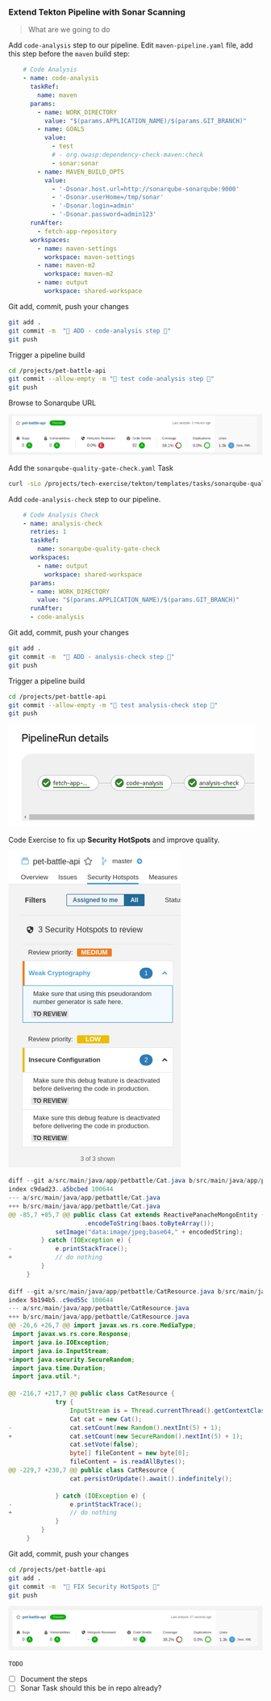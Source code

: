 ### Extend Tekton Pipeline with Sonar Scanning

> What are we going to do

Add `code-analysis` step to our pipeline. Edit `maven-pipeline.yaml` file, add this step before the `maven` build step:

```yaml
    # Code Analysis
    - name: code-analysis
      taskRef:
        name: maven
      params:
        - name: WORK_DIRECTORY
          value: "$(params.APPLICATION_NAME)/$(params.GIT_BRANCH)"
        - name: GOALS
          value:
            - test
            # - org.owasp:dependency-check-maven:check
            - sonar:sonar
        - name: MAVEN_BUILD_OPTS
          value:
            - '-Dsonar.host.url=http://sonarqube-sonarqube:9000'
            - '-Dsonar.userHome=/tmp/sonar'
            - '-Dsonar.login=admin'
            - '-Dsonar.password=admin123'
      runAfter:
        - fetch-app-repository
      workspaces:
        - name: maven-settings
          workspace: maven-settings
        - name: maven-m2
          workspace: maven-m2
        - name: output
          workspace: shared-workspace
```

Git add, commit, push your changes

```bash
git add .
git commit -m  "🥽 ADD - code-analysis step 🥽" 
git push 
```

Trigger a pipeline build

```bash
cd /projects/pet-battle-api
git commit --allow-empty -m "🧦 test code-analysis step 🧦"
git push
```

Browse to Sonarqube URL

![images/sonar-pb-api.png](images/sonar-pb-api.png)

Add the `sonarqube-quality-gate-check.yaml` Task
```bash
curl -sLo /projects/tech-exercise/tekton/templates/tasks/sonarqube-quality-gate-check.yaml https://raw.githubusercontent.com/petbattle/ubiquitous-journey/main/tekton/tasks/sonarqube-quality-gate-check.yaml
```

Add `code-analysis-check` step to our pipeline.

```yaml
    # Code Analysis Check
    - name: analysis-check
      retries: 1
      taskRef:
        name: sonarqube-quality-gate-check
      workspaces:
        - name: output
          workspace: shared-workspace
      params:
      - name: WORK_DIRECTORY
        value: "$(params.APPLICATION_NAME)/$(params.GIT_BRANCH)"
      runAfter:
      - code-analysis
```

Git add, commit, push your changes

```bash
git add .
git commit -m  "🥽 ADD - analysis-check step 🥽" 
git push 
```

Trigger a pipeline build

```bash
cd /projects/pet-battle-api
git commit --allow-empty -m "🧦 test analysis-check step 🧦"
git push
```

![images/sonar-pb-api-code-quality.png](images/sonar-pb-api-code-quality.png)

Code Exercise to fix up **Security HotSpots** and improve quality.

![images/sonar-pb-api-hotspots.png](images/sonar-pb-api-hotspots.png)

```java
diff --git a/src/main/java/app/petbattle/Cat.java b/src/main/java/app/petbattle/Cat.java
index c9dad23..a5bcbed 100644
--- a/src/main/java/app/petbattle/Cat.java
+++ b/src/main/java/app/petbattle/Cat.java
@@ -85,7 +85,7 @@ public class Cat extends ReactivePanacheMongoEntity {
                     .encodeToString(baos.toByteArray());
             setImage("data:image/jpeg;base64," + encodedString);
         } catch (IOException e) {
-            e.printStackTrace();
+            // do nothing
         }
     }
 
diff --git a/src/main/java/app/petbattle/CatResource.java b/src/main/java/app/petbattle/CatResource.java
index 5b194b5..c9ed55c 100644
--- a/src/main/java/app/petbattle/CatResource.java
+++ b/src/main/java/app/petbattle/CatResource.java
@@ -26,6 +26,7 @@ import javax.ws.rs.core.MediaType;
 import javax.ws.rs.core.Response;
 import java.io.IOException;
 import java.io.InputStream;
+import java.security.SecureRandom;
 import java.time.Duration;
 import java.util.*;
 
@@ -216,7 +217,7 @@ public class CatResource {
             try {
                 InputStream is = Thread.currentThread().getContextClassLoader().getResourceAsStream(tc);
                 Cat cat = new Cat();
-                cat.setCount(new Random().nextInt(5) + 1);
+                cat.setCount(new SecureRandom().nextInt(5) + 1);
                 cat.setVote(false);
                 byte[] fileContent = new byte[0];
                 fileContent = is.readAllBytes();
@@ -229,7 +230,7 @@ public class CatResource {
                 cat.persistOrUpdate().await().indefinitely();
 
             } catch (IOException e) {
-                e.printStackTrace();
+                // do nothing
             }
         }
     }
```

Git add, commit, push your changes

```bash
cd /projects/pet-battle-api
git add .
git commit -m  "💍 FIX Security HotSpots 💍" 
git push 
```


![images/sonar-pb-api-better-quality.png](images/sonar-pb-api-better-quality.png)

`TODO`
- [ ] Document the steps
- [ ] Sonar Task should this be in repo already?